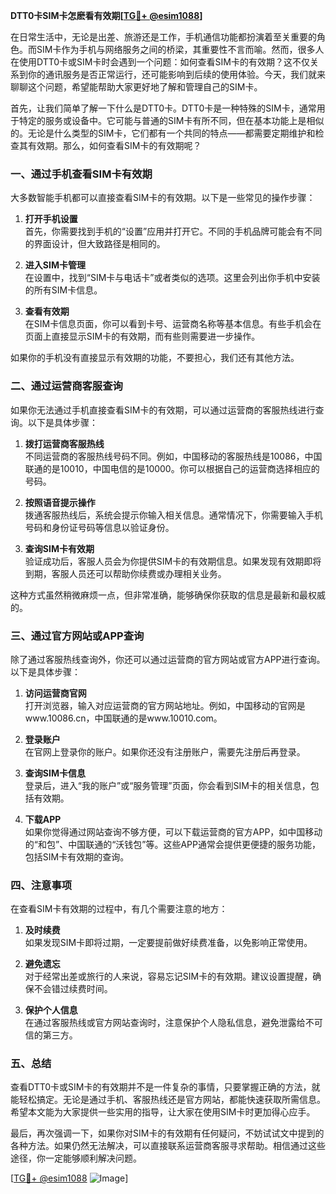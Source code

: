 **DTT0卡SIM卡怎麽看有效期[[TG💪+ @esim1088](https://t.me/s/esim1088)]**

在日常生活中，无论是出差、旅游还是工作，手机通信功能都扮演着至关重要的角色。而SIM卡作为手机与网络服务之间的桥梁，其重要性不言而喻。然而，很多人在使用DTT0卡或SIM卡时会遇到一个问题：如何查看SIM卡的有效期？这不仅关系到你的通讯服务是否正常运行，还可能影响到后续的使用体验。今天，我们就来聊聊这个问题，希望能帮助大家更好地了解和管理自己的SIM卡。

首先，让我们简单了解一下什么是DTT0卡。DTT0卡是一种特殊的SIM卡，通常用于特定的服务或设备中。它可能与普通的SIM卡有所不同，但在基本功能上是相似的。无论是什么类型的SIM卡，它们都有一个共同的特点——都需要定期维护和检查其有效期。那么，如何查看SIM卡的有效期呢？

### **一、通过手机查看SIM卡有效期**

大多数智能手机都可以直接查看SIM卡的有效期。以下是一些常见的操作步骤：

1. **打开手机设置**  
   首先，你需要找到手机的“设置”应用并打开它。不同的手机品牌可能会有不同的界面设计，但大致路径是相同的。

2. **进入SIM卡管理**  
   在设置中，找到“SIM卡与电话卡”或者类似的选项。这里会列出你手机中安装的所有SIM卡信息。

3. **查看有效期**  
   在SIM卡信息页面，你可以看到卡号、运营商名称等基本信息。有些手机会在页面上直接显示SIM卡的有效期，而有些则需要进一步操作。

如果你的手机没有直接显示有效期的功能，不要担心，我们还有其他方法。

### **二、通过运营商客服查询**

如果你无法通过手机直接查看SIM卡的有效期，可以通过运营商的客服热线进行查询。以下是具体步骤：

1. **拨打运营商客服热线**  
   不同运营商的客服热线号码不同。例如，中国移动的客服热线是10086，中国联通的是10010，中国电信的是10000。你可以根据自己的运营商选择相应的号码。

2. **按照语音提示操作**  
   拨通客服热线后，系统会提示你输入相关信息。通常情况下，你需要输入手机号码和身份证号码等信息以验证身份。

3. **查询SIM卡有效期**  
   验证成功后，客服人员会为你提供SIM卡的有效期信息。如果发现有效期即将到期，客服人员还可以帮助你续费或办理相关业务。

这种方式虽然稍微麻烦一点，但非常准确，能够确保你获取的信息是最新和最权威的。

### **三、通过官方网站或APP查询**

除了通过客服热线查询外，你还可以通过运营商的官方网站或官方APP进行查询。以下是具体步骤：

1. **访问运营商官网**  
   打开浏览器，输入对应运营商的官方网站地址。例如，中国移动的官网是www.10086.cn，中国联通的是www.10010.com。

2. **登录账户**  
   在官网上登录你的账户。如果你还没有注册账户，需要先注册后再登录。

3. **查询SIM卡信息**  
   登录后，进入“我的账户”或“服务管理”页面，你会看到SIM卡的相关信息，包括有效期。

4. **下载APP**  
   如果你觉得通过网站查询不够方便，可以下载运营商的官方APP，如中国移动的“和包”、中国联通的“沃钱包”等。这些APP通常会提供更便捷的服务功能，包括SIM卡有效期的查询。

### **四、注意事项**

在查看SIM卡有效期的过程中，有几个需要注意的地方：

1. **及时续费**  
   如果发现SIM卡即将过期，一定要提前做好续费准备，以免影响正常使用。

2. **避免遗忘**  
   对于经常出差或旅行的人来说，容易忘记SIM卡的有效期。建议设置提醒，确保不会错过续费时间。

3. **保护个人信息**  
   在通过客服热线或官方网站查询时，注意保护个人隐私信息，避免泄露给不可信的第三方。

### **五、总结**

查看DTT0卡或SIM卡的有效期并不是一件复杂的事情，只要掌握正确的方法，就能轻松搞定。无论是通过手机、客服热线还是官方网站，都能快速获取所需信息。希望本文能为大家提供一些实用的指导，让大家在使用SIM卡时更加得心应手。

最后，再次强调一下，如果你对SIM卡的有效期有任何疑问，不妨试试文中提到的各种方法。如果仍然无法解决，可以直接联系运营商客服寻求帮助。相信通过这些途径，你一定能够顺利解决问题。

[[TG💪+ @esim1088](https://t.me/s/esim1088) ![Image](https://i.postimg.cc/4NQfJmqS/Snipaste-2025-05-13-00-14-12.png)]
